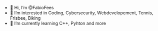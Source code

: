 - 👋 Hi, I’m @FabioFees
- 👀 I’m interested in Coding, Cybersecurity, Webdevelopement, Tennis, Frisbee, Biking
- 🌱 I’m currently learning C++, Pyhton and more

<!---
FabioFees/FabioFees is a ✨ special ✨ repository because its `README.md` (this file) appears on your GitHub profile.
You can click the Preview link to take a look at your changes.
--->
